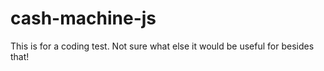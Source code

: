 # cash-machine-js
This is for a coding test.  Not sure what else it would be useful for besides that!
